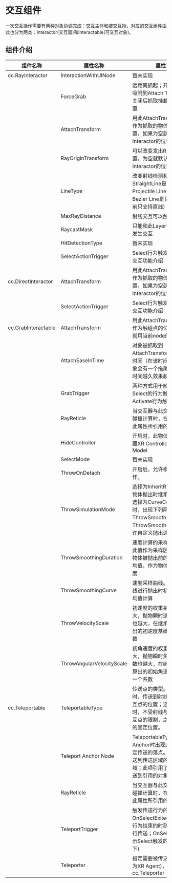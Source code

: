 # 交互组件
一次交互操作需要有两种对象协调完成：交互主体和被交互物，对应的交互组件由此也分为两类：Interactor(交互器)和Interactable(可交互对象)。
## 组件介绍
| 组件名称           | 属性名称                 | 属性说明                                                                                                                                                            |
|---------------------|---------------------------|-----------------------------------------------------------------------------------------------------------------------------------------------------------------|
| cc.RayInteractor    | InteractionWithUINode     | 暂未实现                                                                                                                                                        |
|                     | ForceGrab                 | 远距离抓起；开启时被抓对象吸附到Attach Transform、关闭后抓取挂载在交互点的位置                                                                                  |
|                     | AttachTransform           | 用此AttachTransform的位置作为抓取的物体最终落到的位置，如果为空就用当前Interactor的位置                                                                         |
|                     | RayOriginTransform        | 可以改变发出Ray的起始位置，为空就默认是当前Interactor的位置                                                                                                     |
|                     | LineType                  | 改变射线检测和射线样式；StraightLine是直线；Projectile Line是抛物线；Bezier Line是贝塞尔曲线(目前只支持直线)                                                    |
|                     | MaxRayDistance            | 射线交互可以触发的最远距离                                                                                                                                      |
|                     | RaycastMask               | 只能和此Layer类型的交互物发生交互                                                                                                                               |
|                     | HitDetectionType          | 暂未实现                                                                                                                                                        |
|                     | SelectActionTrigger       | Select行为触发机制，详情见交互功能介绍                                                                                                                          |
| cc.DirectInteractor | AttachTransform           | 用此AttachTransform的位置作为抓取的物体最终落到的位置，如果为空就用当前Interactor的位置                                                                         |
|                     | SelectActionTrigger       | Select行为触发机制，详情见交互功能介绍                                                                                                                          |
| cc.GrabInteractable | AttachTransform           | 用此AttachTransform的位置作为触碰点的位置，如果为空就用当前node的位置                                                                                           |
|                     | AttachEaseInTime          | 对象被抓取到AttachTransform位置过程的时间（在该时间内，被抓取对象会有一个拖尾的效果，持续时间越久效果越不明显）                                                 |
|                     | GrabTrigger               | 两种方式用于触发抓取：当Select的行为触发时/当Activate行为触发时                                                                                                 |
|                     | RayReticle                | 当交互器与此交互物发生交互碰撞计算时，在碰撞点会显示此属性所引用的对象                                                                                          |
|                     | HideController            | 开启时，此物体被抓取后会隐藏XR Controller所引用的Model                                                                                                          |
|                     | SelectMode                | 暂未实现                                                                                                                                                        |
|                     | ThrowOnDetach             | 开启后，允许模拟抛物的动作。                                                                                                                                    |
|                     | ThrowSimulationMode       | 选择为InheritRigidbody时，物体抛出时继承刚体的速度；选择为CurveComputation时，出现下列两项ThrowSmoothingDuration、ThrowSmoothingCurve，允许自定义抛出速度的计算 |
|                     | ThrowSmoothingDuration    | 速度计算的采样时间段。使用此值作为采样区间，用于计算物体被抛出前的速度的加权平均值，作为物体抛出时的初速度                                                      |
|                     | ThrowSmoothingCurve       | 速度采样曲线。根据绘制的曲线进行抛出时初速度的加权平均值计算                                                                                                    |
|                     | ThrowVelocityScale        | 初速度的权重系数。权重越大，抛物瞬时速度所乘的系数也越大，在继承或者加权计算出的初速度基础上乘以一个系数                                                        |
|                     | ThrowAngularVelocityScale | 初角速度的权重系数。权重越大，抛物瞬时角速度所乘的系数也越大，在继承或者加权计算出的初始角速度基础上乘以一个系数                                                |
| cc.Teleportable     | TeleportableType          | 传送点的类型。选择为Area时，传送到射线与传送区域交互点的位置；选择为Anchor时，不受射线与传送区域的交互点的限制，之间传送到区域的固定位置。                      |
|                     | Teleport Anchor Node      | TeleportableType选择为Anchor时出现此项，用于标定传送的落点。此项为空时传送到传送区域的默认中心区域；此项引用了其他对象就传送到引用的对象的位置                  |
|                     | RayReticle                | 当交互器与此交互物发生交互碰撞计算时，在碰撞点会显示此属性所引用的对象                                                                                          |
|                     | TeleportTrigger           | 触发传送行为的事件：OnSelectExited表示Select行为结束的时刻(按钮抬起)执行传送；OnSelectEntered表示Select触发的时刻(按钮按下)                                     |
|                     | Teleporter                | 指定需要被传送的主体(一般为XR Agent)，主体需挂载cc.Teleporter                                                                                                   |